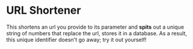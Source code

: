 URL Shortener
=========================

This shortens an url you provide to its parameter and **spits** out a unique string of numbers that replace the url, stores it in a database. As a result, this unique identifier doesn't go away; try it out yourself!
